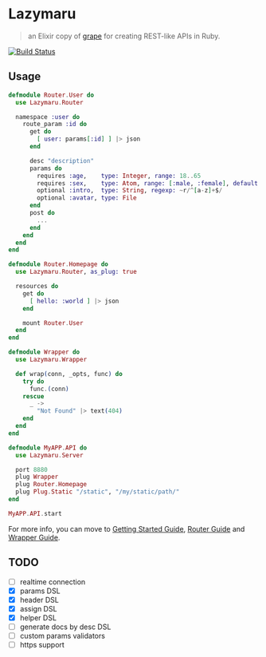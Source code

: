 # Lazymaru

> an Elixir copy of [grape](http://intridea.github.io/grape/) for creating REST-like APIs in Ruby.

[![Build Status](https://api.travis-ci.org/falood/lazymaru.svg)](https://travis-ci.org/falood/lazymaru/)

## Usage

```elixir
defmodule Router.User do
  use Lazymaru.Router

  namespace :user do
    route_param :id do
      get do
        [ user: params[:id] ] |> json
      end

      desc "description"
      params do
        requires :age,    type: Integer, range: 18..65
        requires :sex,    type: Atom, range: [:male, :female], default: :female
        optional :intro,  type: String, regexp: ~r/^[a-z]+$/
        optional :avatar, type: File
      end
      post do
        ...
      end
    end
  end
end

defmodule Router.Homepage do
  use Lazymaru.Router, as_plug: true

  resources do
    get do
      [ hello: :world ] |> json
    end

    mount Router.User
  end
end

defmodule Wrapper do
  use Lazymaru.Wrapper

  def wrap(conn, _opts, func) do
    try do
      func.(conn)
    rescue
      _ ->
        "Not Found" |> text(404)
    end
  end
end

defmodule MyAPP.API do
  use Lazymaru.Server

  port 8880
  plug Wrapper
  plug Router.Homepage
  plug Plug.Static "/static", "/my/static/path/"
end

MyAPP.API.start
```

For more info, you can move to [Getting Started Guide](https://github.com/falood/lazymaru/blob/master/guide/getting_started.md), [Router Guide](https://github.com/falood/lazymaru/blob/master/guide/router.md) and [Wrapper Guide](https://github.com/falood/lazymaru/blob/master/guide/wrapper.md).

## TODO

- [ ] realtime connection
- [X] params DSL
- [X] header DSL
- [X] assign DSL
- [X] helper DSL
- [ ] generate docs by desc DSL
- [ ] custom params validators
- [ ] https support
